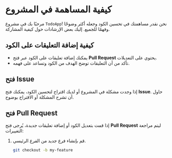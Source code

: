 # كيفية المساهمة في المشروع

مرحبًا بك في مشروع `TodoApp`! نحن نقدر مساهمتك في تحسين الكود وجعله أكثر وضوحًا وفهمًا للجميع. إليك بعض الإرشادات حول كيفية المشاركة.

## كيفية إضافة التعليقات على الكود
- يمكنك إضافة تعليقات على الكود عبر فتح **Pull Request** يحتوي على التعديلات.
- تأكد من أن التعليقات توضح الهدف من الكود وتساعد على فهمه.

## فتح Issue
إذا وجدت مشكلة في المشروع أو لديك اقتراح لتحسين الكود، يمكنك فتح **Issue**. حاول أن تشرح المشكلة أو الاقتراح بوضوح.

## فتح Pull Request
إذا قمت بتعديل الكود أو إضافة تعليقات جديدة، يُرجى فتح **Pull Request** ليتم مراجعة التغييرات:
1. قم بإنشاء فرع جديد من الفرع الرئيسي.
   ```bash
   git checkout -b my-feature

